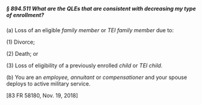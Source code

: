 ##### § 894.511 What are the QLEs that are consistent with decreasing my type of enrollment? #####

(a) Loss of an eligible *family member* or *TEI family member* due to:

(1) Divorce;

(2) Death; or

(3) Loss of eligibility of a previously enrolled *child* or *TEI child.*

(b) You are an *employee, annuitant* or *compensationer* and your spouse deploys to active military service.

[83 FR 58180, Nov. 19, 2018]